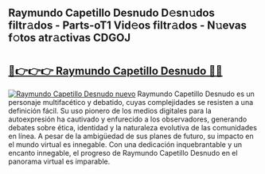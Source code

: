 ## Raymundo Capetillo Desnudo D𝚎sn𝚞dos filtr𝚊dos - Parts-oT1 Vid𝚎os filtr𝚊dos - N𝚞evas f𝚘tos atr𝚊ctivas CDGOJ

# <h2><a href="http://mb8nqsj.tromn.icu/?c=Raymundo+Capetillo+Desnudo">🔗👉👉👉 Raymundo Capetillo Desnudo 🔗🔗</a></h2>

[![Raymundo Capetillo Desnudo nuevo](https://i.imgur.com/pEAQMta.gif)](http://mb8nqsj.tromn.icu/?c=Raymundo+Capetillo+Desnudo)
Raymundo Capetillo Desnudo es un personaje multifacético y debatido, cuyas complejidades se resisten a una definición fácil.  Su uso pionero de los medios digitales para la autoexpresión ha cautivado y enfurecido a los observadores, generando debates sobre ética, identidad y la naturaleza evolutiva de las comunidades en línea. A pesar de la ambigüedad de sus planes de futuro, su impacto en el mundo virtual es innegable. Con una dedicación inquebrantable y un encanto innegable, el progreso de Raymundo Capetillo Desnudo en el panorama virtual es imparable.
